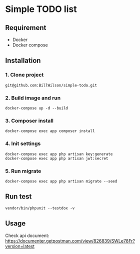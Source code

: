 # Simple TODO list

## Requirement
- Docker
- Docker compose

## Installation

### 1. Clone project
```
git@github.com:BillWilson/simple-todo.git
```

### 2. Build image and run
```
docker-compose up -d --build
```

### 3. Composer install
```
docker-compose exec app composer install
```

### 4. Init settings
```
docker-compose exec app php artisan key:generate
docker-compose exec app php artisan jwt:secret
```

### 5. Run migrate
```
docker-compose exec app php artisan migrate --seed
```

## Run test
```
vendor/bin/phpunit --testdox -v
```

## Usage
Check api document: https://documenter.getpostman.com/view/826839/SWLe78Fr?version=latest
